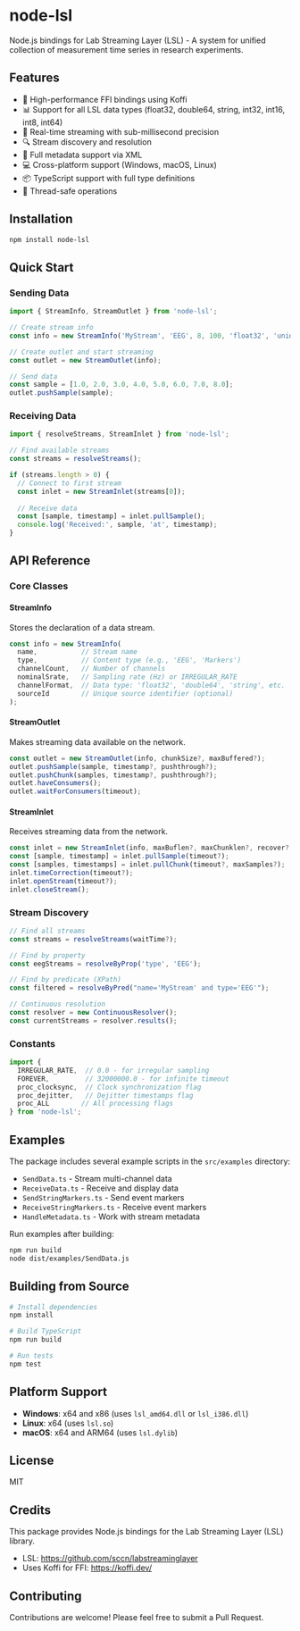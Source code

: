 # node-lsl

Node.js bindings for Lab Streaming Layer (LSL) - A system for unified collection of measurement time series in research experiments.

## Features

- 🚀 High-performance FFI bindings using Koffi
- 📊 Support for all LSL data types (float32, double64, string, int32, int16, int8, int64)
- 🔄 Real-time streaming with sub-millisecond precision
- 🔍 Stream discovery and resolution
- 📝 Full metadata support via XML
- 💻 Cross-platform support (Windows, macOS, Linux)
- 📦 TypeScript support with full type definitions
- 🧵 Thread-safe operations

## Installation

```bash
npm install node-lsl
```

## Quick Start

### Sending Data

```javascript
import { StreamInfo, StreamOutlet } from 'node-lsl';

// Create stream info
const info = new StreamInfo('MyStream', 'EEG', 8, 100, 'float32', 'uniqueid123');

// Create outlet and start streaming
const outlet = new StreamOutlet(info);

// Send data
const sample = [1.0, 2.0, 3.0, 4.0, 5.0, 6.0, 7.0, 8.0];
outlet.pushSample(sample);
```

### Receiving Data

```javascript
import { resolveStreams, StreamInlet } from 'node-lsl';

// Find available streams
const streams = resolveStreams();

if (streams.length > 0) {
  // Connect to first stream
  const inlet = new StreamInlet(streams[0]);
  
  // Receive data
  const [sample, timestamp] = inlet.pullSample();
  console.log('Received:', sample, 'at', timestamp);
}
```

## API Reference

### Core Classes

#### StreamInfo
Stores the declaration of a data stream.

```javascript
const info = new StreamInfo(
  name,           // Stream name
  type,           // Content type (e.g., 'EEG', 'Markers')
  channelCount,   // Number of channels
  nominalSrate,   // Sampling rate (Hz) or IRREGULAR_RATE
  channelFormat,  // Data type: 'float32', 'double64', 'string', etc.
  sourceId        // Unique source identifier (optional)
);
```

#### StreamOutlet
Makes streaming data available on the network.

```javascript
const outlet = new StreamOutlet(info, chunkSize?, maxBuffered?);
outlet.pushSample(sample, timestamp?, pushthrough?);
outlet.pushChunk(samples, timestamp?, pushthrough?);
outlet.haveConsumers();
outlet.waitForConsumers(timeout);
```

#### StreamInlet
Receives streaming data from the network.

```javascript
const inlet = new StreamInlet(info, maxBuflen?, maxChunklen?, recover?, processingFlags?);
const [sample, timestamp] = inlet.pullSample(timeout?);
const [samples, timestamps] = inlet.pullChunk(timeout?, maxSamples?);
inlet.timeCorrection(timeout?);
inlet.openStream(timeout?);
inlet.closeStream();
```

### Stream Discovery

```javascript
// Find all streams
const streams = resolveStreams(waitTime?);

// Find by property
const eegStreams = resolveByProp('type', 'EEG');

// Find by predicate (XPath)
const filtered = resolveByPred("name='MyStream' and type='EEG'");

// Continuous resolution
const resolver = new ContinuousResolver();
const currentStreams = resolver.results();
```

### Constants

```javascript
import { 
  IRREGULAR_RATE,  // 0.0 - for irregular sampling
  FOREVER,         // 32000000.0 - for infinite timeout
  proc_clocksync,  // Clock synchronization flag
  proc_dejitter,   // Dejitter timestamps flag
  proc_ALL        // All processing flags
} from 'node-lsl';
```

## Examples

The package includes several example scripts in the `src/examples` directory:

- `SendData.ts` - Stream multi-channel data
- `ReceiveData.ts` - Receive and display data
- `SendStringMarkers.ts` - Send event markers
- `ReceiveStringMarkers.ts` - Receive event markers
- `HandleMetadata.ts` - Work with stream metadata

Run examples after building:
```bash
npm run build
node dist/examples/SendData.js
```

## Building from Source

```bash
# Install dependencies
npm install

# Build TypeScript
npm run build

# Run tests
npm test
```

## Platform Support

- **Windows**: x64 and x86 (uses `lsl_amd64.dll` or `lsl_i386.dll`)
- **Linux**: x64 (uses `lsl.so`)
- **macOS**: x64 and ARM64 (uses `lsl.dylib`)

## License

MIT

## Credits

This package provides Node.js bindings for the Lab Streaming Layer (LSL) library.
- LSL: https://github.com/sccn/labstreaminglayer
- Uses Koffi for FFI: https://koffi.dev/

## Contributing

Contributions are welcome! Please feel free to submit a Pull Request.